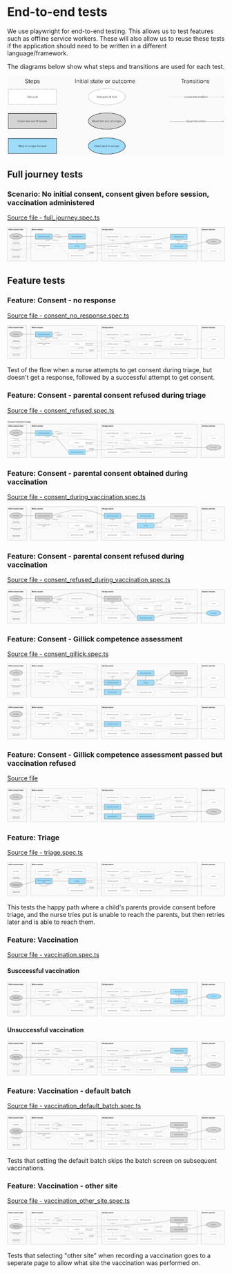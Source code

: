 # End-to-end tests

We use playwright for end-to-end testing. This allows us to test features such
as offline service workers. These will also allow us to reuse these tests if the
application should need to be written in a different language/framework.

The diagrams below show what steps and transitions are used for each test.

![Legend](images/legend.png)

## Full journey tests

### Scenario: No initial consent, consent given before session, vaccination administered

[Source file - full_journey.spec.ts](full_journey.spec.ts)

![Flow diagram](images/full_journey.png)

## Feature tests

### Feature: Consent - no response

[Source file - consent_no_response.spec.ts](consent_no_response.spec.ts)

![Flow diagram - consent no response](images/consent_no_response.png)

Test of the flow when a nurse attempts to get consent during triage, but doesn't
get a response, followed by a successful attempt to get consent.

### Feature: Consent - parental consent refused during triage

[Source file - consent_refused.spec.ts](consent_refused.spec.ts)

![Flow diagram - consent refused during triage](images/consent_refused.png)

### Feature: Consent - parental consent obtained during vaccination

[Source file - consent_during_vaccination.spec.ts](consent_during_vaccination.spec.ts)

![Flow diagram - consent obtained during vaccination](images/consent_during_vaccination.png)

### Feature: Consent - parental consent refused during vaccination

[Source file - consent_refused_during_vaccination.spec.ts](consent_refused_during_vaccination.spec.ts)

![Flow diagram - consent refused during vaccination](images/consent_refused_during_vaccination.png)

### Feature: Consent - Gillick competence assessment

[Source file - consent_gillick.spec.ts](consent_gillick.spec.ts)

![Flow diagram - Gillick consent passed](images/consent_gillick_passed.png)

![Flow diagram - Gillick consent failed](images/consent_gillick_failed.png)

### Feature: Consent - Gillick competence assessment passed but vaccination refused

[Source file](consent_gillick_refused.spec.ts)

![Flow diagram - Gillick consent passed - vaccination refused](images/consent_gillick_refused.png)

### Feature: Triage

[Source file - triage.spec.ts](triage.spec.ts)

![Flow diagram - Triage](images/triage.png)

This tests the happy path where a child's parents provide consent before triage,
and the nurse tries put is unable to reach the parents, but then retries later
and is able to reach them.

### Feature: Vaccination

[Source file - vaccination.spec.ts](vaccination.spec.ts)

#### Susccessful vaccination

![Flow diagram - Vaccination](images/vaccination.png)

#### Unsuccessful vaccination

![Flow diagram - Unsuccessful vaccination](images/vaccination_unsuccessful.png)

### Feature: Vaccination - default batch

[Source file - vaccination_default_batch.spec.ts](vaccination_default_batch.spec.ts)

![Flow diagram - Vaccination default batch](images/vaccination_default_batch.png)

Tests that setting the default batch skips the batch screen on subsequent
vaccinations.

### Feature: Vaccination - other site

[Source file - vaccination_other_site.spec.ts](vaccination_other_site.spec.ts)

![Flow diagram - Vaccination other site](images/vaccination_other_site.png)

Tests that selecting "other site" when recording a vaccination goes to a
seperate page to allow what site the vaccination was performed on.
